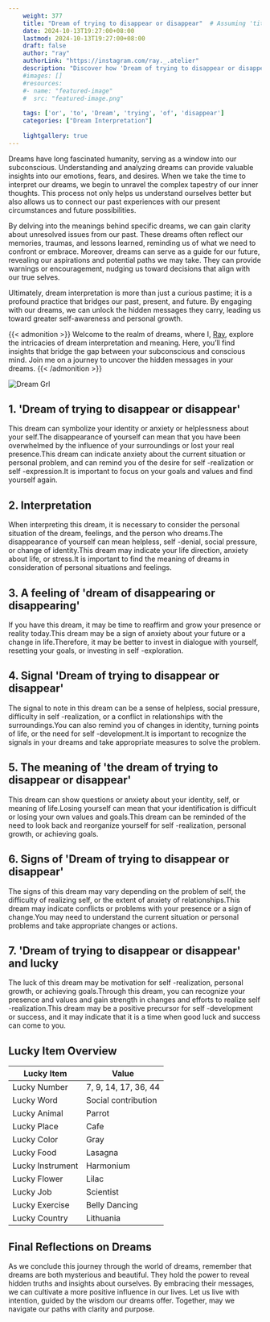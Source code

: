 ```yaml
---
    weight: 377
    title: "Dream of trying to disappear or disappear"  # Assuming 'title' column exists
    date: 2024-10-13T19:27:00+08:00
    lastmod: 2024-10-13T19:27:00+08:00
    draft: false
    author: "ray"
    authorLink: "https://instagram.com/ray._.atelier"
    description: "Discover how 'Dream of trying to disappear or disappear' can interpret your future and uncover its significant meanings in your life."
    #images: []
    #resources:
    #- name: "featured-image"
    #  src: "featured-image.png"
    
    tags: ['or', 'to', 'Dream', 'trying', 'of', 'disappear']
    categories: ["Dream Interpretation"]
    
    lightgallery: true
---
```

    
Dreams have long fascinated humanity, serving as a window into our subconscious. Understanding and analyzing dreams can provide valuable insights into our emotions, fears, and desires. When we take the time to interpret our dreams, we begin to unravel the complex tapestry of our inner thoughts. This process not only helps us understand ourselves better but also allows us to connect our past experiences with our present circumstances and future possibilities.

By delving into the meanings behind specific dreams, we can gain clarity about unresolved issues from our past. These dreams often reflect our memories, traumas, and lessons learned, reminding us of what we need to confront or embrace. Moreover, dreams can serve as a guide for our future, revealing our aspirations and potential paths we may take. They can provide warnings or encouragement, nudging us toward decisions that align with our true selves.

Ultimately, dream interpretation is more than just a curious pastime; it is a profound practice that bridges our past, present, and future. By engaging with our dreams, we can unlock the hidden messages they carry, leading us toward greater self-awareness and personal growth.

{{< admonition >}}
Welcome to the realm of dreams, where I, [Ray](https://instagram.com/ray._.atelier), explore the intricacies of dream interpretation and meaning. Here, you’ll find insights that bridge the gap between your subconscious and conscious mind. Join me on a journey to uncover the hidden messages in your dreams.
{{< /admonition >}}

![Dream Grl](https://cdn.pixabay.com/photo/2017/11/02/03/35/gothic-2910057_1280.jpg "Dream Grl")

## 1. 'Dream of trying to disappear or disappear'
This dream can symbolize your identity or anxiety or helplessness about your self.The disappearance of yourself can mean that you have been overwhelmed by the influence of your surroundings or lost your real presence.This dream can indicate anxiety about the current situation or personal problem, and can remind you of the desire for self -realization or self -expression.It is important to focus on your goals and values and find yourself again.

## 2. Interpretation
When interpreting this dream, it is necessary to consider the personal situation of the dream, feelings, and the person who dreams.The disappearance of yourself can mean helpless, self -denial, social pressure, or change of identity.This dream may indicate your life direction, anxiety about life, or stress.It is important to find the meaning of dreams in consideration of personal situations and feelings.

## 3. A feeling of 'dream of disappearing or disappearing'
If you have this dream, it may be time to reaffirm and grow your presence or reality today.This dream may be a sign of anxiety about your future or a change in life.Therefore, it may be better to invest in dialogue with yourself, resetting your goals, or investing in self -exploration.

## 4. Signal 'Dream of trying to disappear or disappear'
The signal to note in this dream can be a sense of helpless, social pressure, difficulty in self -realization, or a conflict in relationships with the surroundings.You can also remind you of changes in identity, turning points of life, or the need for self -development.It is important to recognize the signals in your dreams and take appropriate measures to solve the problem.

## 5. The meaning of 'the dream of trying to disappear or disappear'
This dream can show questions or anxiety about your identity, self, or meaning of life.Losing yourself can mean that your identification is difficult or losing your own values and goals.This dream can be reminded of the need to look back and reorganize yourself for self -realization, personal growth, or achieving goals.

## 6. Signs of 'Dream of trying to disappear or disappear'
The signs of this dream may vary depending on the problem of self, the difficulty of realizing self, or the extent of anxiety of relationships.This dream may indicate conflicts or problems with your presence or a sign of change.You may need to understand the current situation or personal problems and take appropriate changes or actions.

## 7. 'Dream of trying to disappear or disappear' and lucky
The luck of this dream may be motivation for self -realization, personal growth, or achieving goals.Through this dream, you can recognize your presence and values and gain strength in changes and efforts to realize self -realization.This dream may be a positive precursor for self -development or success, and it may indicate that it is a time when good luck and success can come to you.

## Lucky Item Overview
| Lucky Item          | Value              |
|---------------|--------------------|
| Lucky Number        | 7, 9, 14, 17, 36, 44  |
| Lucky Word          | Social contribution |
| Lucky Animal        | Parrot |
| Lucky Place         | Cafe     |
| Lucky Color         | Gray     |
| Lucky Food          | Lasagna      |
| Lucky Instrument    | Harmonium |
| Lucky Flower        | Lilac    |
| Lucky Job           | Scientist       |
| Lucky Exercise      | Belly Dancing  |
| Lucky Country       | Lithuania    |


##  Final Reflections on Dreams

As we conclude this journey through the world of dreams, remember that dreams are both mysterious and beautiful. They hold the power to reveal hidden truths and insights about ourselves. By embracing their messages, we can cultivate a more positive influence in our lives. Let us live with intention, guided by the wisdom our dreams offer. Together, may we navigate our paths with clarity and purpose.
